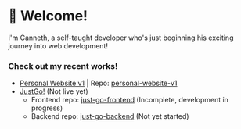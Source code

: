 # 👋 Welcome!
I'm Canneth, a self-taught developer who's just beginning his exciting journey into web development!

### Check out my recent works!
- [Personal Website v1](canneth.dev) | Repo: [personal-website-v1](https://github.com/canneth/personal-website-v1)
- [JustGo!](justgo.dev) (Not live yet)
  - Frontend repo: [just-go-frontend](https://github.com/canneth/just-go-frontend) (Incomplete, development in progress)
  - Backend repo: [just-go-backend](https://github.com/canneth/just-go-backend) (Not yet started)
